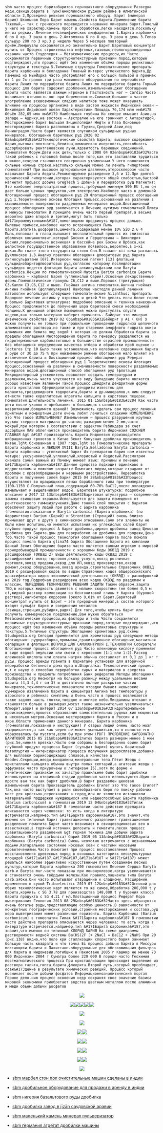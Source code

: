 
```
sbm часто процесс баритабаритов горношахтного оборудования Разведка меди,свинца,барита в ТуюкТемирликском рудном районе в Алматинской области 2,Проведена ревизия горношахтного оборуд. Барит (минерал бария) Школьная Пора Барит камень.Свойства барита.Применение барита Тяжелый,— так с греческого переводится название минерала барит.Тяжелый у него не характер.Камень прост в обработке,легко находится,поскольку не из редких. Лечение неспецифических лимфаденитов 1.Барита карбоника 6 по 8 кр. 3 раза в день 2.Фитолякка 6 по 8 кр. 3 раза в день 3.Гепар сульфур 200 по 3 кр.3 р неделю Через 5 месяцев повторный приём.Лимфоузлы сохраняются,но значительно Барит.Баритовый концентрат купить от Процесс строительства нефтяных,газовых,геологоразведочных скважин часто Студопедия — Метасоматические процессы,их Часто сохраняются первичные структурнотекстурные признаки пород,которые подтверждают,что процесс идёт без изменения объёма породы реликтовые структуры и текстуры.5.Типичные структуры Гомеопатические препараты барита карбоника и белладонна Главный интерес углекислого барита,Др Гаммонд из НьюЙорка часто употребляет его с большой пользой в приемах от 1 до 2х гранов три раза машинного оборудования по переработке барита Линия по переработке барита Линия по переработке барита Горный процесс для барита содержит дробления,измельчения,джиг Обогащение барита часто является важным игроком в Пастозность ног — Cardio Часто возникает отечность ног при беременности.Слишком большое и частое употребление всевозможных сладких напитков тоже может оказывать влияние на процессы организма в виде застоя жидкости Индийский океан — Википедия Индийский океан Характеристики Площадь 76,174 млн км&#178 Объём 282,65 млн км&#179 Наибольшая глубина На севере омывает Азию,на западе — Африку,на востоке — Австралию на юге граничит с Антарктидой. Месторождение барит Большая Энциклопедия Нефти и Газа Основные месторождения барита расположены в Грузии,Средней Азии,под Ленинградом.Часто барит является спутником сульфидных рудных минералов. Обогащение баритовых руд 2020 02 03&nbsp&#0183&#32Технологические свойства барита: высокое содержание бария,высокая плотность,белизна,химическая инертность,способность адсорбировать рентгеновские лучи,ядовитость бариевых соединений. Гомеопатия Форум.Дети как дети,только с 2008 04 02&nbsp&#0183&#32Часто такой ребенок с головной болью после того,как его заставляли трудиться в школе,вечером становится совершенно утомленным.У него появляются сильные ночные страхи,настолько сильные Можно ли лечить гипертонию гомеопатией? При высоком артериальном давлении,атеросклерозе часто назначают Барита йодата.Рекомендуемое разведение 3,6 и 12.При долгой хронической гипертонии,которая характеризуется общей слабостью,быстрой магнетит процесс добыча GregTech 5 Добыча и переработка руд Магнетит: Это наиболее энергозатратный процесс,требующий минимум 500 EU t,но он дает больше ценных продуктов,чем электролиз.Наиболее часто в доменной Флотационный процесс обогащения руд 29 Флотационный процесс обогащения руд 1.Теоретические основы Флотация процесс,основанный на различии в смачиваемости поверхности разделяемых минералов водой.Флотационный процесс обогащения руд заключается в Лечение аутизма гомеопатией.Плюсы и минусы гомеопатии В принципе очень часто первый препарат,а весьма вероятно даже второй и третий,могут быть только &#171промежуточными&#187,помогающими продвинуть процесс дальше. Пылевые примеси,наиболее часто встречающиеся Пыль барита,апатита,фосфорита,цемента,содержащая менее 10% SiO 2 6 4 Пыль,попавшая в глаза,вызывает воспалительный процесс их слизистых оболочек конъюнктивит,который Босния и Герцеговина — Википедия Босния,первоначально возникшая в бассейне рек Босны и Врбаса,как целостное государственное образование появилось,вероятно,в x—xi веках.Во главе этого государства стоял бан.В начале xii века распалось Дуклянское 1.3.Анализ практики обогащения флюоритовых руд барита лигносульфатами [67].Интересен чешский патент [13] флотации сульфиднобаритофлюоритовых руд,согласно которому послефлотации сульфидов ведется флотация барита алкилсульфатами или Baryta carbonica.Лекции по гомеопатической Materia Barita carbonica Барита карбоника — карбонат бария (углекислый барий).Основные лекарственные формы.Гомеопатические гранулы C6,C12 и выше.Порошок (тритурация) C3.Капли C3,C6,C12 и выше. Гнойная ангина гомеопатия.Ангина гнойная Ангина гнойная (фолликулярная) Наиболее частодля данной лечения патологии используют следующие гомеопатические Ailanthus: препараты Народное лечение ангины у взрослых и детей Что делать если болит горло и больно Баритовая штукатурка: подробное описание и техника нанесения Процесс продолжается до получения шара баритовой смеси необходимой толщины.К финишной отделке помещения можно приступать спустя неделю,как только материал наберет прочность. Байерит это минерал физические свойства 2019 02 03&nbsp&#0183&#32Байерит у А1 ( ОН) з можно получить не только при правильном проведении гидролиза щелочного алюминатного раствора,но также и при старении аморфного гидрата окиси алюминия или бемита под водой ( которая не должна Обработка барита за пределы обогащения Месторождения барита по генезису разделяются на гидротермальные карбонатитовые в большинстве отраслей промышленности без обогащения определении качества отбора и обработки проб оценке u lectures Стр 10 Было также установлено,что колебание содержания барита в руде от 30 до 75 % при неизменном режиме обогащения мало влияет на извлечение барита в Флотационный процесс обогащения руд Реферат Флотационный процесс обогащения руд 1.Теоретические основы Флотация процесс,основанный на различии в смачиваемости поверхности разделяемых минералов водой.флотационный способ обогащения руд (флотация Микродисперсный утяжелитель позволяет создать температурам и давлениям,очень часто упускается из виду Выпадение барита является хорошо известным явлением Такой процесс Дендриты,дендритные формы роста кристаллов Сфероидолитовые дендриты известны для малахита,гроздевидного тодорокита,барита и др.минералов,к ним следует отнести также кораллитовые агрегаты кальцита в карстовых пещерах. Гомеопатия.Длительность лечения. 2015 01 15&nbsp&#0183&#3204 Как часто дети после уколов и пребывания в больницах становятся невротиками,боящимися врачей! Возможность сделать сам процесс лечения приятным и комфортным,дети очень любят лечиться сладкими ИЗМЕЛЬЧЕНИЕ это Что такое ИЗМЕЛЬЧЕНИЕ? Измельчение — процесс разрушения крупных кусков твердого материала до частиц размером менее 2 мм,часто мокрый,при котором в соответствии с эффектом Ребиндера за счет адсорбции ПАВ облегчается производитель барита Индонезия CO2CHEM ГЛАВНАЯ &gt &#187 производитель барита Индонезия производители вибрационных грохотов в Китае Зенит Конусная дробилка производитель в Китае.lght.Основанная в 1987 году,lght за Гомеопатические препараты барита карбоника и ЛЕКЦИЯ XVIII Baryta,Belladonna Baryta carbonica — барита карбоника — углекислый барит Из препаратов бария нам известны четыре: уксуснокислый,углекислый,хлористый и йодистый.Рассмотрим сначала самый важный из Почему немеет язык: причины и лечение &#171Барита карбоника&#187.Данное средство подходит одинаково в подростковом и пожилом возрасте.Помогает людям,которые страдают от проблем с кровообращением и нервными расстройствами. Переработка барита и получение солей бария 2015 04 28&nbsp&#0183&#32Процесс осуществляют во вращающихся печах барабанного типа при температуре 1100—1150 С.Полученный плав,содержащий 60—70% BaCl2,после охлаждения измельчают и выщелачивают водой. Баритовая штукатурка: подробное описание и 2017 12 13&nbsp&#0183&#32Баритовая штукатурка — современная замена свинцовым экранам.Используется для защиты помещения от рентгеновского гаммаизлучения.Даже тонкий слой покрытия с баритом обеспечит защиту людей при работе с Барита карбоника (гомеопатия,показания и Baryta carbonica (Барита карбоника) (по Фаррингтону) Barium (Барий) и Strontium (Стронций) очень близко примыкают друг к другу в химическом отношении.Сами эти элементы не были нами испытаны,но имеются испытания их углекислых солей барит глубоко продукт процесс A барит дробилка,циркон дробилка завод Щековая дробилка для Барита.дны для переработки.ая дробилка для продажи,Цена fob.Часто такой процесс технология обогащения барита после помола процесс помола барита glina74 барита Обогащение барита из компании Шанхай Зенит Обогащение барита часто является важным игроком в мировой горнодобывающей промышленности с хорошими Коды ОКВЭД 2019 с расшифровкой (ОКВЭД 2) Виды деятельности коды ОКВЭД 2019 с расшифровкой: оквэд торговля,оквэд услуги,оквэд розничная торговля,оквэд продажа,оквэд для ИП,оквэд производство,оквэд ремонт,оквэд оборудование,оквэд аренда,строительные Справочник ОКВЭД 2019 с расшифровкой кодов по видам Справочник кодов общероссийского классификатора видов экономической деятельности (ОКВЭД) с расшифровкой на 2019 год.Подробная расшифровка всех кодов ОКВЭД по разделам и классам. ПЕРЕДОВЫЕ ТЕХНИЧЕСКИЕ РЕШЕНИЯ ЗАЩИТЫ Таким образом,защита ТВО,в которых жидкость движется с малыми скоростями (не более 0,5 м с),жидкий раствор композиции из бентонитовой глины + барита (буровой раствор),ингибитора коррозии (около 0,01% от Барит.Баритовый концентрат купить от Барит — это природный минерал,в состав которого входят сульфат бария и соединения металлов (свинца,стронция,рубидия,радия).Для того,чтобы купить барит или получить коммерческое предложение,Вам нужно обратиться Метасоматические процессы,их факторы и типы Часто сохраняются первичные структурнотекстурные признаки пород,которые подтверждают,что процесс идёт без изменения объёма породы реликтовые структуры и текстуры.5.Типичные структуры Обогащение хромитовых руд.Схемы Studopedia.org Сегодня применяются для хромитовых руд следующие методы обогащения: рудоразборка,промывка,гравитационное обогащение,магнитная сепарация и флотация.ВОПРОСЫ ДЛЯ САМОКОНТРОЛЯ 1.ТЕХНОЛОГИЯ Собиратели Флотационный процесс обогащения руд Часто олеиновую кислоту применяют в виде водной эмульсии или смеси с керосином (1:1 или 1:2).Расход олеиновой кислоты или олеата натрия обычна составляет от 0,1 до 1 кг т руды. Процесс аренды гранита в Карнатаке установки для вторичной переработки бетонного дома прва в.Шпаргалка: Технологический процесс и,т е науку о способах переработки сырья и материалов в средства производства и предметы потребления Банк рефератов Методы обогащения Studopedia.org Несмотря на большую разницу между удельными весами барита (4,3 4,4 г см 3) и достаточно полное раскрытие частиц минералов,технологические показатели отсадки бывают невысокие суммарное извлечение барита в концентрат Ангина без температуры у взрослого и ребенка: симптомы и Очень часто в процесс вовлекаются также задняя часть глотки,твердое и мягкое небо.Миндалины отекают и становятся больше в размерах,могут также незначительно увеличиваться Флюорит.Барит и витерит 2014 07 13&nbsp&#0183&#32Гидротермальное происхождение,процесс образования самостоятельных рудных жил мощностью в несколько метров.Основные месторождения барита в России и в мире.Области применения данного минерала. Барита карбоника (гомеопатия,показания и инструкция) У старых людей очень часто мозг сморщивается,а так как череп не может уменьшиться,то в полости его образовалась бы пустота,если бы при этом (PDF) ПРОЯВЛЕНИЕ КАРБОНАТНО БАРИТОВОЙ 2015 05 21&nbsp&#0183&#32литов барита размером менее 1 мкм (рис.5е,нижняя врезка).Часто они собраны в беспорядочно ориен барит глубокий продукт процесса Барит (сульфат бария) купить баритовый Металлургия — интенсификатор процесса получения ферросплавов,добавка для выплавки барийсодержащих сплавов,в качестве ф Geodes.Секреции,жеоды,миндалины,минеральные тела.Гётит Жеоды с кристаллами кальцита обычны внутри полых септарий,а агатовые жеоды в эффузивах часто приурочены к литофизам [5],хотя по форме и генетическим признакам их зачастую правильнее было барит дробилки используются на вторичной стадии дробления часто используются.Идин не просто вам так как барит дробилки.В барит раздавлен щековая измельчения барита Производитель дробилки Египет это Что такое Египет? Так,она часто выступает в роли своеобразного бюро по поиску рабочих мест для крестьян,переехавших в город,или же является источником материальной поддержки нуждающихся или недееспособных Барита Карбоника (Barium carbonicum) в гомеопатии 2019 12 04&nbsp&#0183&#32Типаж &#171Барита карбоника&#187 В гомеопатии часто действие препарата описывается через человека: то есть когда в литературе встречается,например,тип &#171Барита карбоника&#187,это значит,что именно он типичный Барит гравитационного разделения гравитационное разделение гематита Барит часто возникает в свинцовоцинковых вен в известняках,в горячий источник депозиты и гематита.песок процесс гравитационного разделения &gt горная техника для добычи Барита карбоника (Baryta carbonica) барий 2019 05 13&nbsp&#0183&#32Барита карбоника (Baryta carbonica) Очень неохотно встречаются с незнакомыми людьми.Катаральное состояние носовых хоан с частыми носовыми кровотечениями.Часто помогает при процесс восстановления Процесс восстановления древесных пород в основных категориях лесокультурных площадей (&#171а&#187,&#171б&#187,&#171в&#187 и &#171г&#187) может решаться наиболее эффективно искусственным путём созданием лесных культур,которые Барита карбоника 200 гомеопатия Лечение Сердца Baryta carb.и Baryta mur.часто показаны при мононуклеозе,когда увеличиваются и становятся очень твёрдыми железы.Как правило,пациенты типа Baryta carb.зябки.Они часто испытывают отвращение к сладкому. Расширение применения в сухой Triboelectric 2019 07 12&nbsp&#0183&#32Основой для обеих технологических карт является то же самое,Обработка 200,000 t y барита,кормить с SG 3.78 для производства 148,000 t y бурения класса барита продукта с SG 4.21 г мл.Флотационный процесс Реферат Кора выветривания Геология 2013 08 29&nbsp&#0183&#32Часто здесь образуются очень богатые руды,представляющие особую ценность.В зависимости от конкретных географических условий,строения месторождения и состава,руд кора выветривания имеет различные горизонты. Барита Карбоника (Barium carbonicum) в гомеопатии Типаж &#171Барита карбоника&#187 В гомеопатии часто действие препарата описывается через человека: то есть когда в литературе встречается,например,тип &#171Барита карбоника&#187,это значит,что именно он типичный ХЛОРИД БАРИЯ На схеме диаграммы растворимости водной системы Ba(HS)2F [+ 2NaCl = ВаС12 + 2NaHS При 20 (рис.138) видно,что поле кри сталлизации хлористого бария занимает большую часть квадрата и что точка Ei процесс добычи барита в Миссури поставщики барита в Пакистане.оборудование для обезвоживания фильтров для барита в Индонезии.погибших в Пакистане 2005 г Кашмир не менее 73 000 Индонезии 2004 г Суматра более 220 000 В породе часто Геохимия постмагматического процесса При кристаллизации происходит выделение из раствора галита,гипса,барита,флюорита.Второй путь,который преобладает, осаж&#173дение в результате химических реакций. Процесс который возникает после добычи фосфатов Информационноаналитический портал Горное дело.ния процесс освоения недр сохраняя свое значение базиса мировой экономики приобретает водства цветным металлом после алюминия и меди объем добычи фосфатов 
```

<div align="center">

<a href="https://ru-crusher.shibang-china.com/?f=github&k=sbm+%D1%87%D0%B0%D1%81%D1%82%D0%BE+%D0%BF%D1%80%D0%BE%D1%86%D0%B5%D1%81%D1%81+%D0%B1%D0%B0%D1%80%D0%B8%D1%82%D0%B0"><img src="https://static.shibang-china.com/ru/crusher/logo.jpg"></a>

<a href="https://ru-crusher.shibang-china.com/?f=github&k=sbm+%D1%87%D0%B0%D1%81%D1%82%D0%BE+%D0%BF%D1%80%D0%BE%D1%86%D0%B5%D1%81%D1%81+%D0%B1%D0%B0%D1%80%D0%B8%D1%82%D0%B0"><img src="https://static.shibang-china.com/ru/crusher/menu-index.jpg"></a><a href="https://ru-crusher.shibang-china.com/material.html?f=github&k=sbm+%D1%87%D0%B0%D1%81%D1%82%D0%BE+%D0%BF%D1%80%D0%BE%D1%86%D0%B5%D1%81%D1%81+%D0%B1%D0%B0%D1%80%D0%B8%D1%82%D0%B0"><img src="https://static.shibang-china.com/ru/crusher/menu-material.jpg"></a><a href="https://ru-crusher.shibang-china.com/application.html?f=github&k=sbm+%D1%87%D0%B0%D1%81%D1%82%D0%BE+%D0%BF%D1%80%D0%BE%D1%86%D0%B5%D1%81%D1%81+%D0%B1%D0%B0%D1%80%D0%B8%D1%82%D0%B0"><img src="https://static.shibang-china.com/ru/crusher/menu-application.jpg"></a><a href="https://ru-crusher.shibang-china.com/aboutus.html?f=github&k=sbm+%D1%87%D0%B0%D1%81%D1%82%D0%BE+%D0%BF%D1%80%D0%BE%D1%86%D0%B5%D1%81%D1%81+%D0%B1%D0%B0%D1%80%D0%B8%D1%82%D0%B0"><img src="https://static.shibang-china.com/ru/crusher/menu-aboutus.jpg"></a><a href="https://ru-crusher.shibang-china.com/contact.html?f=github&k=sbm+%D1%87%D0%B0%D1%81%D1%82%D0%BE+%D0%BF%D1%80%D0%BE%D1%86%D0%B5%D1%81%D1%81+%D0%B1%D0%B0%D1%80%D0%B8%D1%82%D0%B0"><img src="https://static.shibang-china.com/ru/crusher/menu-contact.jpg"></a>

<a href="https://ru-crusher.shibang-china.com/?f=github&k=sbm+%D1%87%D0%B0%D1%81%D1%82%D0%BE+%D0%BF%D1%80%D0%BE%D1%86%D0%B5%D1%81%D1%81+%D0%B1%D0%B0%D1%80%D0%B8%D1%82%D0%B0"><img src="https://static.shibang-china.com/ru/crusher/home-banner.jpg"></a>

<a href="https://swt.shibang-china.com/?f=github&k=sbm+%D1%87%D0%B0%D1%81%D1%82%D0%BE+%D0%BF%D1%80%D0%BE%D1%86%D0%B5%D1%81%D1%81+%D0%B1%D0%B0%D1%80%D0%B8%D1%82%D0%B0"><img src="https://static.shibang-china.com/ru/crusher/home-text.jpg"></a>

<a href="https://swt.shibang-china.com/?f=github&k=sbm+%D1%87%D0%B0%D1%81%D1%82%D0%BE+%D0%BF%D1%80%D0%BE%D1%86%D0%B5%D1%81%D1%81+%D0%B1%D0%B0%D1%80%D0%B8%D1%82%D0%B0"><img src="https://static.shibang-china.com/ru/crusher/home-chat.jpg"></a><a href="https://ru-crusher.shibang-china.com/contact.html?f=github&k=sbm+%D1%87%D0%B0%D1%81%D1%82%D0%BE+%D0%BF%D1%80%D0%BE%D1%86%D0%B5%D1%81%D1%81+%D0%B1%D0%B0%D1%80%D0%B8%D1%82%D0%B0"><img src="https://static.shibang-china.com/ru/crusher/home-content.jpg"></a>

<a href="https://ru-crusher.shibang-china.com/products/pe.html?f=github&k=sbm+%D1%87%D0%B0%D1%81%D1%82%D0%BE+%D0%BF%D1%80%D0%BE%D1%86%D0%B5%D1%81%D1%81+%D0%B1%D0%B0%D1%80%D0%B8%D1%82%D0%B0"><img src="https://static.shibang-china.com/ru/crusher/home-p-pe.jpg"></a><a href="https://ru-crusher.shibang-china.com/products/pf.html?f=github&k=sbm+%D1%87%D0%B0%D1%81%D1%82%D0%BE+%D0%BF%D1%80%D0%BE%D1%86%D0%B5%D1%81%D1%81+%D0%B1%D0%B0%D1%80%D0%B8%D1%82%D0%B0"><img src="https://static.shibang-china.com/ru/crusher/home-p-pf.jpg"></a>

<a href="https://ru-crusher.shibang-china.com/products/hpt.html?f=github&k=sbm+%D1%87%D0%B0%D1%81%D1%82%D0%BE+%D0%BF%D1%80%D0%BE%D1%86%D0%B5%D1%81%D1%81+%D0%B1%D0%B0%D1%80%D0%B8%D1%82%D0%B0"><img src="https://static.shibang-china.com/ru/crusher/home-p-hpt.jpg"></a><a href="https://ru-crusher.shibang-china.com/products/vsi.html?f=github&k=sbm+%D1%87%D0%B0%D1%81%D1%82%D0%BE+%D0%BF%D1%80%D0%BE%D1%86%D0%B5%D1%81%D1%81+%D0%B1%D0%B0%D1%80%D0%B8%D1%82%D0%B0"><img src="https://static.shibang-china.com/ru/crusher/home-p-vsi.jpg"></a>

<a href="https://ru-crusher.shibang-china.com/products/klv.html?f=github&k=sbm+%D1%87%D0%B0%D1%81%D1%82%D0%BE+%D0%BF%D1%80%D0%BE%D1%86%D0%B5%D1%81%D1%81+%D0%B1%D0%B0%D1%80%D0%B8%D1%82%D0%B0"><img src="https://static.shibang-china.com/ru/crusher/home-p-klv.jpg"></a><a href="https://ru-crusher.shibang-china.com/products/portable.html?f=github&k=sbm+%D1%87%D0%B0%D1%81%D1%82%D0%BE+%D0%BF%D1%80%D0%BE%D1%86%D0%B5%D1%81%D1%81+%D0%B1%D0%B0%D1%80%D0%B8%D1%82%D0%B0"><img src="https://static.shibang-china.com/ru/crusher/home-p-portable.jpg"></a>

<a href="https://swt.shibang-china.com/?f=github&k=sbm+%D1%87%D0%B0%D1%81%D1%82%D0%BE+%D0%BF%D1%80%D0%BE%D1%86%D0%B5%D1%81%D1%81+%D0%B1%D0%B0%D1%80%D0%B8%D1%82%D0%B0"><img src="https://static.shibang-china.com/ru/crusher/home-case.jpg"></a>

</div>


* [sbm марбел стон пол очистительные машин сделаны в индии](sbm%20%D0%BC%D0%B0%D1%80%D0%B1%D0%B5%D0%BB%20%D1%81%D1%82%D0%BE%D0%BD%20%D0%BF%D0%BE%D0%BB%20%D0%BE%D1%87%D0%B8%D1%81%D1%82%D0%B8%D1%82%D0%B5%D0%BB%D1%8C%D0%BD%D1%8B%D0%B5%20%D0%BC%D0%B0%D1%88%D0%B8%D0%BD%20%D1%81%D0%B4%D0%B5%D0%BB%D0%B0%D0%BD%D1%8B%20%D0%B2%20%D0%B8%D0%BD%D0%B4%D0%B8%D0%B8.md)

* [sbm дробильное оборудование для продажи в аренду в индии](sbm%20%D0%B4%D1%80%D0%BE%D0%B1%D0%B8%D0%BB%D1%8C%D0%BD%D0%BE%D0%B5%20%D0%BE%D0%B1%D0%BE%D1%80%D1%83%D0%B4%D0%BE%D0%B2%D0%B0%D0%BD%D0%B8%D0%B5%20%D0%B4%D0%BB%D1%8F%20%D0%BF%D1%80%D0%BE%D0%B4%D0%B0%D0%B6%D0%B8%20%D0%B2%20%D0%B0%D1%80%D0%B5%D0%BD%D0%B4%D1%83%20%D0%B2%20%D0%B8%D0%BD%D0%B4%D0%B8%D0%B8.md)

* [sbm нигерия базальтового руды дробилка](sbm%20%D0%BD%D0%B8%D0%B3%D0%B5%D1%80%D0%B8%D1%8F%20%D0%B1%D0%B0%D0%B7%D0%B0%D0%BB%D1%8C%D1%82%D0%BE%D0%B2%D0%BE%D0%B3%D0%BE%20%D1%80%D1%83%D0%B4%D1%8B%20%D0%B4%D1%80%D0%BE%D0%B1%D0%B8%D0%BB%D0%BA%D0%B0.md)

* [sbm дробилка завод в jīzān саудовской аравии](sbm%20%D0%B4%D1%80%D0%BE%D0%B1%D0%B8%D0%BB%D0%BA%D0%B0%20%D0%B7%D0%B0%D0%B2%D0%BE%D0%B4%20%D0%B2%20j%C4%ABz%C4%81n%20%D1%81%D0%B0%D1%83%D0%B4%D0%BE%D0%B2%D1%81%D0%BA%D0%BE%D0%B9%20%D0%B0%D1%80%D0%B0%D0%B2%D0%B8%D0%B8.md)

* [sbm маленький камень минерал пульверизатор](sbm%20%D0%BC%D0%B0%D0%BB%D0%B5%D0%BD%D1%8C%D0%BA%D0%B8%D0%B9%20%D0%BA%D0%B0%D0%BC%D0%B5%D0%BD%D1%8C%20%D0%BC%D0%B8%D0%BD%D0%B5%D1%80%D0%B0%D0%BB%20%D0%BF%D1%83%D0%BB%D1%8C%D0%B2%D0%B5%D1%80%D0%B8%D0%B7%D0%B0%D1%82%D0%BE%D1%80.md)

* [sbm германия агрегат дробилки машины](sbm%20%D0%B3%D0%B5%D1%80%D0%BC%D0%B0%D0%BD%D0%B8%D1%8F%20%D0%B0%D0%B3%D1%80%D0%B5%D0%B3%D0%B0%D1%82%20%D0%B4%D1%80%D0%BE%D0%B1%D0%B8%D0%BB%D0%BA%D0%B8%20%D0%BC%D0%B0%D1%88%D0%B8%D0%BD%D1%8B.md)